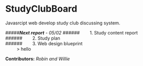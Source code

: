 # StudyClubBoard
Javasrcipt web develop study club discussing system.

#####___Next report___ - _05/02_
######&nbsp;&nbsp;&nbsp;&nbsp;&nbsp;&nbsp;&nbsp;&nbsp;1. Study content report    
######&nbsp;&nbsp;&nbsp;&nbsp;&nbsp;&nbsp;&nbsp;&nbsp;2. Study plan    
######&nbsp;&nbsp;&nbsp;&nbsp;&nbsp;&nbsp;&nbsp;&nbsp;3. Web design blueprint    
&nbsp;&nbsp;&nbsp;&nbsp;&nbsp;&nbsp;&nbsp;&nbsp; > hello

__Contributors:__ _Robin and Willie_

